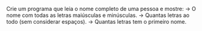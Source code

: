 Crie um programa que leia o nome completo de uma pessoa e mostre:
-> O nome com todas as letras maiúsculas e minúsculas.
-> Quantas letras ao todo (sem considerar espaços).
-> Quantas letras tem o primeiro nome.